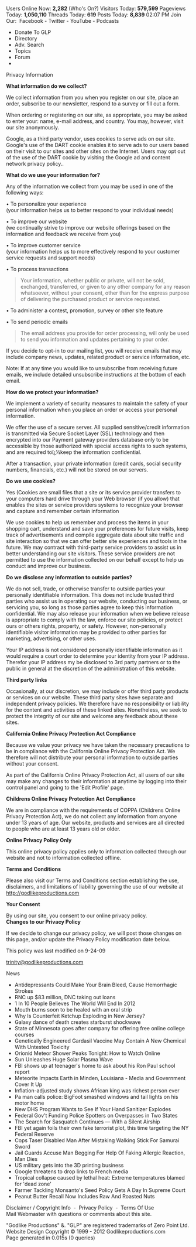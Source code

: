   
Users Online Now: **2,282** (Who's On?) Visitors Today: **579,599** Pageviews Today: **1,050,110** Threads Today: **619** Posts Today: **8,839** 02:07 PM Join Our:  Facebook - Twitter - YouTube - Podcasts

*     
    Donate To GLP
*     
    Directory
*     
    Adv. Search
*     
    Topics
*     
    Forum
*     
    

  
  
Privacy Information  
  
**What information do we collect?**  
  
We collect information from you when you register on our site, place an order, subscribe to our newsletter, respond to a survey or fill out a form.  
  
When ordering or registering on our site, as appropriate, you may be asked to enter your: name, e-mail address, and country. You may, however, visit our site anonymously.  
  
Google, as a third party vendor, uses cookies to serve ads on our site. Google's use of the DART cookie enables it to serve ads to our users based on their visit to our sites and other sites on the Internet. Users may opt out of the use of the DART cookie by visiting the Google ad and content network privacy policy..  
  
**What do we use your information for?**  
  
Any of the information we collect from you may be used in one of the following ways:  
  
• To personalize your experience  
(your information helps us to better respond to your individual needs)  
  
• To improve our website  
(we continually strive to improve our website offerings based on the information and feedback we receive from you)  
  
• To improve customer service  
(your information helps us to more effectively respond to your customer service requests and support needs)  
  
• To process transactions  

> Your information, whether public or private, will not be sold, exchanged, transferred, or given to any other company for any reason whatsoever, without your consent, other than for the express purpose of delivering the purchased product or service requested.

  
• To administer a contest, promotion, survey or other site feature  
  
  
• To send periodic emails  

> The email address you provide for order processing, will only be used to send you information and updates pertaining to your order.

If you decide to opt-in to our mailing list, you will receive emails that may include company news, updates, related product or service information, etc.  
  
Note: If at any time you would like to unsubscribe from receiving future emails, we include detailed unsubscribe instructions at the bottom of each email.  
  
  
  
**How do we protect your information?**  
  
We implement a variety of security measures to maintain the safety of your personal information when you place an order or access your personal information.  
  
We offer the use of a secure server. All supplied sensitive/credit information is transmitted via Secure Socket Layer (SSL) technology and then encrypted into our Payment gateway providers database only to be accessible by those authorized with special access rights to such systems, and are required toï¿½keep the information confidential.  
  
After a transaction, your private information (credit cards, social security numbers, financials, etc.) will not be stored on our servers.  
  
**Do we use cookies?**  
  
Yes (Cookies are small files that a site or its service provider transfers to your computers hard drive through your Web browser (if you allow) that enables the sites or service providers systems to recognize your browser and capture and remember certain information  
  
We use cookies to help us remember and process the items in your shopping cart, understand and save your preferences for future visits, keep track of advertisements and compile aggregate data about site traffic and site interaction so that we can offer better site experiences and tools in the future. We may contract with third-party service providers to assist us in better understanding our site visitors. These service providers are not permitted to use the information collected on our behalf except to help us conduct and improve our business.  
  
**Do we disclose any information to outside parties?**  
  
We do not sell, trade, or otherwise transfer to outside parties your personally identifiable information. This does not include trusted third parties who assist us in operating our website, conducting our business, or servicing you, so long as those parties agree to keep this information confidential. We may also release your information when we believe release is appropriate to comply with the law, enforce our site policies, or protect ours or others rights, property, or safety. However, non-personally identifiable visitor information may be provided to other parties for marketing, advertising, or other uses.  
  
Your IP address is not considered personally identifiable information as it would require a court order to determine your identity from your IP address. Therefor your IP address my be disclosed to 3rd party partners or to the public in general at the discretion of the administration of this website.  
  
**Third party links**  
  
Occasionally, at our discretion, we may include or offer third party products or services on our website. These third party sites have separate and independent privacy policies. We therefore have no responsibility or liability for the content and activities of these linked sites. Nonetheless, we seek to protect the integrity of our site and welcome any feedback about these sites.  
  
**California Online Privacy Protection Act Compliance**  
  
Because we value your privacy we have taken the necessary precautions to be in compliance with the California Online Privacy Protection Act. We therefore will not distribute your personal information to outside parties without your consent.  
  
As part of the California Online Privacy Protection Act, all users of our site may make any changes to their information at anytime by logging into their control panel and going to the 'Edit Profile' page.  
  
**Childrens Online Privacy Protection Act Compliance**  
  
We are in compliance with the requirements of COPPA (Childrens Online Privacy Protection Act), we do not collect any information from anyone under 13 years of age. Our website, products and services are all directed to people who are at least 13 years old or older.  
  
**Online Privacy Policy Only**  
  
This online privacy policy applies only to information collected through our website and not to information collected offline.  
  
**Terms and Conditions**  
  
Please also visit our Terms and Conditions section establishing the use, disclaimers, and limitations of liability governing the use of our website at http://godlikeproductions.com  
  
**Your Consent**  
  
By using our site, you consent to our online privacy policy.  
**Changes to our Privacy Policy**  
  
If we decide to change our privacy policy, we will post those changes on this page, and/or update the Privacy Policy modification date below.  
  
This policy was last modified on 9-24-09  
  
trinity@godlikeproductions.com  
  
News

*   Antidepressants Could Make Your Brain Bleed, Cause Hemorrhagic Strokes
*   RNC up $83 million, DNC taking out loans
*   1 In 10 People Believes The World Will End In 2012
*   Mouth burns soon to be healed with an oral strip
*   Why Is Counterfeit Ketchup Exploding in New Jersey?
*   Galaxy dance of death creates starburst shockwave
*   State of Minnesota goes after company for offering free online college courses
*   Genetically Engineered Gardasil Vaccine May Contain A New Chemical With Untested Toxicity
*   Orionid Meteor Shower Peaks Tonight: How to Watch Online
*   Sun Unleashes Huge Solar Plasma Wave
*   FBI shows up at teenager's home to ask about his Ron Paul school report
*   Meteorite Impacts Earth in Minden, Louisiana - Media and Government Cover It Up
*   Inflation-adjusted study shows African king was richest person ever
*   Pa man calls police: BigFoot smashed windows and tail lights on his motor home
*   New DHS Program Wants to See If Your Hand Sanitizer Explodes
*   Federal Gov’t Funding Police Spotters on Overpasses in Two States
*   The Search for Sasquatch Continues — With a Silent Airship
*   FBI yet again foils their own fake terrorist plot, this time targeting the NY Federal Reserve
*   Cops Taser Disabled Man After Mistaking Walking Stick For Samurai Sword
*   Jail Guards Accuse Man Begging For Help Of Faking Allergic Reaction, Man Dies
*   US military gets into the 3D printing business
*   Google threatens to drop links to French media
*   Tropical collapse caused by lethal heat: Extreme temperatures blamed for 'dead zone'
*   Farmer Tackling Monsanto's Seed Policy Gets A Day In Supreme Court
*   Peanut Butter Recall Now Includes Raw And Roasted Nuts

  
  
  
  
  
  
Disclaimer / Copyright Info  -  Privacy Policy  -  Terms Of Use  
Mail Webmaster with questions or comments about this site.  
  
"Godlike Productions" &. "GLP" are registered trademarks of Zero Point Ltd.  
Website Design Copyright © 1999 - 2012 Godlikeproductions.com  
Page generated in 0.015s (0 queries)